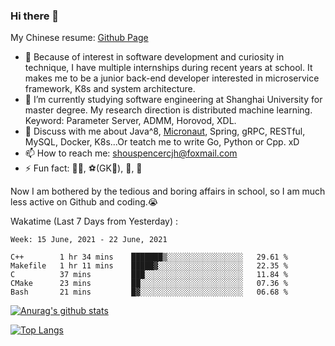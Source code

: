 ### Hi there 👋

My Chinese resume: [Github Page](https://spencercjh.github.io/resume/)

- 🔭 Because of interest in software development and curiosity in technique, I have multiple internships during recent years at school. It makes me to be a junior back-end developer interested in microservice framework, K8s and system architecture.
- 🌱 I’m currently studying software engineering at Shanghai University for master degree. My research direction is distributed machine learning. Keyword: Parameter Server, ADMM, Horovod, XDL.
- 💬 Discuss with me about Java^8, [Micronaut](http://micronaut.io/), Spring, gRPC, RESTful, MySQL, Docker, K8s...Or teatch me to write Go, Python or Cpp. xD
- 📫 How to reach me: shouspencercjh@foxmail.com
- ⚡ Fun fact: 🚴‍♂️, ⚽(GK🥅), 🏓, 🏸

Now I am bothered by the tedious and boring affairs in school, so I am much less active on Github and coding.😭

Wakatime (Last 7 Days from Yesterday) :

<!--START_SECTION:waka-->
```text
Week: 15 June, 2021 - 22 June, 2021

C++        1 hr 34 mins    ███████▒░░░░░░░░░░░░░░░░░   29.61 % 
Makefile   1 hr 11 mins    █████▓░░░░░░░░░░░░░░░░░░░   22.35 % 
C          37 mins         ███░░░░░░░░░░░░░░░░░░░░░░   11.84 % 
CMake      23 mins         ██░░░░░░░░░░░░░░░░░░░░░░░   07.36 % 
Bash       21 mins         █▓░░░░░░░░░░░░░░░░░░░░░░░   06.68 % 
```
<!--END_SECTION:waka-->

[![Anurag's github stats](https://github-readme-stats.vercel.app/api?username=spencercjh&theme=tokyonight&show_icons=true)](https://github.com/anuraghazra/github-readme-stats)

[![Top Langs](https://github-readme-stats.vercel.app/api/top-langs/?username=spencercjh&layout=compact&theme=tokyonight)](https://github.com/anuraghazra/github-readme-stats)
